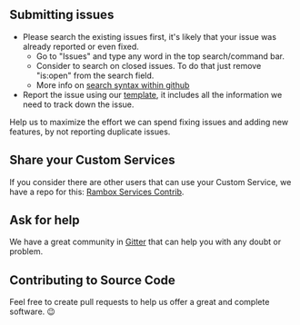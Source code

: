 ## Submitting issues

* Please search the existing issues first, it's likely that your issue was already reported or even fixed.
  - Go to "Issues" and type any word in the top search/command bar.
  - Consider to search on closed issues. To do that just remove "is:open" from the search field.
  - More info on [search syntax within github](https://help.github.com/articles/searching-issues)
* Report the issue using our [template][template], it includes all the information we need to track down the issue.

Help us to maximize the effort we can spend fixing issues and adding new features, by not reporting duplicate issues.

[template]: https://github.com/TheGoddessInari/rambox/blob/master/.github/ISSUE_TEMPLATE.md

## Share your Custom Services

If you consider there are other users that can use your Custom Service, we have a repo for this: [Rambox Services Contrib][rambox-services-contrib].

[rambox-services-contrib]: https://github.com/TheGoddessInari/rambox-services-contrib

## Ask for help

We have a great community in [Gitter][gitter] that can help you with any doubt or problem.

[gitter]: https://gitter.im/TheGoddessInari/rambox

## Contributing to Source Code

Feel free to create pull requests to help us offer a great and complete software. :wink:

